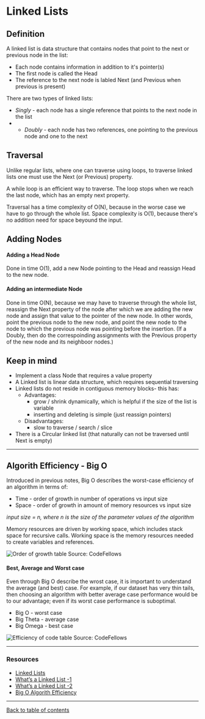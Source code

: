 # Linked Lists

## Definition
A linked list is data structure that contains nodes that point to the next or previous node in the list:
- Each node contains information in addition to it's pointer(s)
- The first node is called the Head
- The reference to the next node is labled Next (and Previous when previous is present)

There are two types of linked lists:
- *Singly* - each node has a single reference that points to the next node in the list
- - *Doubly* - each node has two references, one pointing to the previous node and one to the next

## Traversal
Unlike regular lists, where one can traverse using loops, to traverse linked lists one must use the Next (or Previous) property.

A while loop is an efficient way to traverse.  The loop stops when we reach the last node, which has an empty next property.

Traversal has a time complexity of O(N), because in the worse case we have to go through the whole list.  Space complexity is O(1), because there's no addition need for space beyound the input.

## Adding Nodes

#### Adding a Head Node
Done in time O(1), add a new Node pointing to the Head and reassign Head to the new node.

#### Adding an intermediate Node
Done in time O(N), because we may have to traverse through the whole list, reassign the Next property of the node after which we are adding the new node and assign that value to the pointer of the new node.  In other words, point the previous node to the new node, and point the new node to the node to which the previous node was pointing before the insertion.  (If a Doubly, then do the correspoinding assignments with the Previous property of the new node and its neighboor nodes.)

## Keep in mind

- Implement a class Node that requires a value property
- A Linked list is linear data structure, which requires sequential traversing
- Linked lists do not reside in contiguous memory blocks- this has:
  - Advantages:
      - grow / shrink dynamically, which is helpful if the size of the list is variable
      - inserting and deleting is simple (just reassign pointers)
  - Disadvantages:
      - slow to traverse / search / slice
- There is a Circular linked list (that naturally can not be traversed until Next is empty)

---

## Algorith Efficiency - Big O
Introduced in previous notes, Big O describes the worst-case efficiency of an algorithm in terms of:
- Time - order of growth in number of operations vs input size
- Space - order of growth in amount of memory resources vs input size

*input size = n, where n is the size of the parameter values of the algorithm*

Memory resources are driven by working space, which includes stack space for recursive calls.  Working space is the memory resources needed to create variables and references.

![Order of growth table](https://codefellows.github.io/common_curriculum/data_structures_and_algorithms/Code_401/class-05/resources/images/OrdersOfGrowth.png)
Source: CodeFellows

#### Best, Average and Worst case
Even through Big O describe the wrost case, it is important to understand the average (and best) case.  For example, if our dataset has very thin tails, then choosing an algorithm with better average case performance would be to our advantage; even if its worst case performance is suboptimal.

- Big O - worst case
- Big Theta - average case
- Big Omega - best case

![Efficiency of code table](https://codefellows.github.io/common_curriculum/data_structures_and_algorithms/Code_401/class-05/resources/images/EfficiencyNotations.png)
Source: CodeFellows

---

### Resources

- [Linked Lists](https://codefellows.github.io/common_curriculum/data_structures_and_algorithms/Code_401/class-05/resources/singly_linked_list.html)
- [What’s a Linked List -1](https://medium.com/basecs/whats-a-linked-list-anyway-part-1-d8b7e6508b9d)
- [What’s a Linked List -2](https://medium.com/basecs/whats-a-linked-list-anyway-part-2-131d96f71996)
- [Big O Algorith Efficiency](https://codefellows.github.io/common_curriculum/data_structures_and_algorithms/Code_401/class-05/resources/big_oh.html)

---

[Back to table of contents](../README.md)